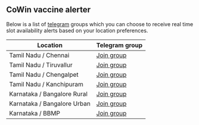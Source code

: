 ## CoWin vaccine alerter

Below is a list of [telegram](https://telegram.org/) groups which you can choose to receive real time slot availability alerts based on your location preferences.


Location                     | Telegram group
---------------------------- | ----------------------------------------
Tamil Nadu / Chennai         | [Join group](https://t.me/joinchat/sew-FrT6W9U0NDhl)
Tamil Nadu / Tiruvallur      | [Join group](https://t.me/joinchat/y2RY9Zbv1DE4MWI1)
Tamil Nadu / Chengalpet      | [Join group](https://t.me/joinchat/N1EaOTE3wC81YTM1)
Tamil Nadu / Kanchipuram     | [Join group](https://t.me/joinchat/OjSllNVqhn01ZmRl)
Karnataka / Bangalore Rural  | [Join group](https://t.me/joinchat/RuWEkWU1gIdjYTdl)
Karnataka / Bangalore Urban  | [Join group](https://t.me/joinchat/ggcxcb7UkLhhNzc9)
Karnataka / BBMP             | [Join group](https://t.me/joinchat/WP9zcbBWO2NjNTA1)

